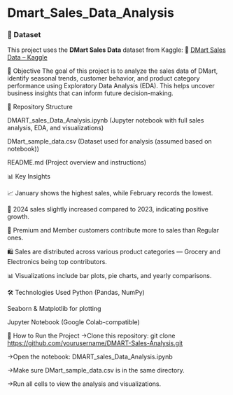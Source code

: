 # Dmart_Sales_Data_Analysis

### 📁 Dataset
This project uses the **DMart Sales Data** dataset from Kaggle:
🔗 [DMart Sales Data – Kaggle](https://www.kaggle.com/datasets/nafisansari/dmart-sample-dataset)




📌 Objective
The goal of this project is to analyze the sales data of DMart, identify seasonal trends, customer behavior, and product category performance using Exploratory Data Analysis (EDA). This helps uncover business insights that can inform future decision-making.





📂 Repository Structure

DMART_sales_Data_Analysis.ipynb	(Jupyter notebook with full sales analysis, EDA, and visualizations)

DMart_sample_data.csv	(Dataset used for analysis (assumed based on notebook))

README.md	(Project overview and instructions)





📊 Key Insights

📈 January shows the highest sales, while February records the lowest.

📅 2024 sales slightly increased compared to 2023, indicating positive growth.

👥 Premium and Member customers contribute more to sales than Regular ones.

🛍️ Sales are distributed across various product categories — Grocery and Electronics being top contributors.

📊 Visualizations include bar plots, pie charts, and yearly comparisons.




🛠️ Technologies Used
Python (Pandas, NumPy)

Seaborn & Matplotlib for plotting

Jupyter Notebook (Google Colab-compatible)




🚀 How to Run the Project
->Clone this repository:
  git clone https://github.com/yourusername/DMART-Sales-Analysis.git

->Open the notebook:
  DMART_sales_Data_Analysis.ipynb

->Make sure DMart_sample_data.csv is in the same directory.

->Run all cells to view the analysis and visualizations.


